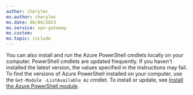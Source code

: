 ```yaml
---
author: cherylmc
ms.author: cherylmc
ms.date: 08/04/2023
ms.service: vpn-gateway
ms.custom:
ms.topic: include
---
```

You can also install and run the Azure PowerShell cmdlets locally on your computer. PowerShell cmdlets are updated frequently. If you haven't installed the latest version, the values specified in the instructions may fail. To find the versions of Azure PowerShell installed on your computer, use the `Get-Module -ListAvailable Az` cmdlet. To install or update, see [Install the Azure PowerShell module](/powershell/azure/install-azure-powershell).
